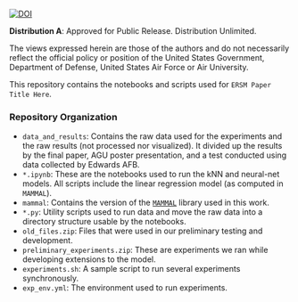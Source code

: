 [![DOI](https://zenodo.org/badge/1065409449.svg)](https://doi.org/10.5281/zenodo.17226837)

**Distribution A**: Approved for Public Release. Distribution Unlimited. 

The views expressed herein are those of the authors and do not necessarily reflect the official policy or position of the United States Government, Department of Defense, United States Air Force or Air University. 



This repository contains the notebooks and scripts used for ```ERSM Paper Title Here```. 

### Repository Organization
* ```data_and_results```: Contains the raw data used for the experiments and the raw results (not processed nor visualized). It divided up the results by the final paper, AGU poster presentation, and a test conducted using data collected by Edwards AFB. 
* ```*.ipynb```: These are the notebooks used to run the kNN and neural-net models. All scripts include the linear regression model (as computed in ```MAMMAL```).
* ```mammal```: Contains the version of the [```MAMMAL```](https://github.com/PowerBroker2/MAMMAL) library used in this work. 
* ```*.py```: Utility scripts used to run data and move the raw data into a directory structure usable by the notebooks. 
* ```old_files.zip```: Files that were used in our preliminary testing and development. 
* ```preliminary_experiments.zip```: These are experiments we ran while developing extensions to the model.
* ```experiments.sh```: A sample script to run several experiments synchronously.   
* ```exp_env.yml```: The environment used to run experiments.
